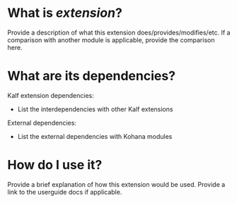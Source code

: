 ﻿# What is *extension*?

Provide a description of what this extension does/provides/modifies/etc. If a
comparison with another module is applicable, provide the comparison here.

# What are its dependencies?

Kalf extension dependencies:

- List the interdependencies with other Kalf extensions

External dependencies:

- List the external dependencies with Kohana modules

# How do I use it?

Provide a brief explanation of how this extension would be used. Provide a link
to the userguide docs if applicable.
